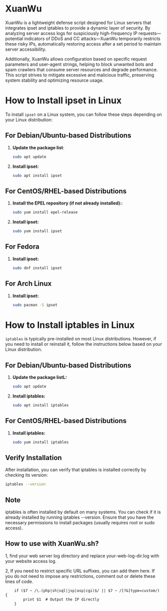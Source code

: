 # XuanWu
XuanWu is a lightweight defense script designed for Linux servers that integrates ipset and iptables to provide a dynamic layer of security. By analyzing server access logs for suspiciously high-frequency IP requests—potential indicators of DDoS and CC attacks—XuanWu temporarily restricts these risky IPs, automatically restoring access after a set period to maintain server accessibility.

Additionally, XuanWu allows configuration based on specific request parameters and user-agent strings, helping to block unwanted bots and spam crawlers that consume server resources and degrade performance. This script strives to mitigate excessive and malicious traffic, preserving system stability and optimizing resource usage.

# How to Install ipset in Linux

To install `ipset` on a Linux system, you can follow these steps depending on your Linux distribution:

## For Debian/Ubuntu-based Distributions

1. **Update the package list**:
   ```bash
   sudo apt update

2. **Install ipset:**
    ```bash
   sudo apt install ipset

## For CentOS/RHEL-based Distributions

1. **Install the EPEL repository (if not already installed):**:
   ```bash
   sudo yum install epel-release

2. **Install ipset:**
    ```bash
   sudo yum install ipset

## For Fedora

1. **Install ipset:**
    ```bash
   sudo dnf install ipset

## For Arch Linux

1. **Install ipset:**
    ```bash
   sudo pacman -S ipset

# How to Install iptables in Linux

`iptables` is typically pre-installed on most Linux distributions. However, if you need to install or reinstall it,
follow the instructions below based on your Linux distribution.

## For Debian/Ubuntu-based Distributions

1. **Update the package listL:**
   ```bash
   sudo apt update

2. **Install iptables:**
    ```bash
   sudo apt install iptables

## For CentOS/RHEL-based Distributions

1. **Install iptables:**
    ```bash
   sudo yum install iptables

## Verify Installation

After installation, you can verify that iptables is installed correctly by checking its version:

```bash
iptables --version
```

## Note

iptables is often installed by default on many systems. You can check if it is already installed by running iptables
--version.
Ensure that you have the necessary permissions to install packages (usually requires root or sudo access).

## How to use with XuanWu.sh?

1, find your web server log directory and replace your-web-log-dir.log with your website access log.

2, If you need to restrict specific URL suffixes, you can add them here. If you do not need to impose any restrictions,
comment out or delete these lines of code.

```
    if ($7 ~ /\.(php|sh|sql|jsp|asp|cgi)$/ || $7 ~ /[?&]type=custom/) {
        print $1  # Output the IP directly
    }
```
